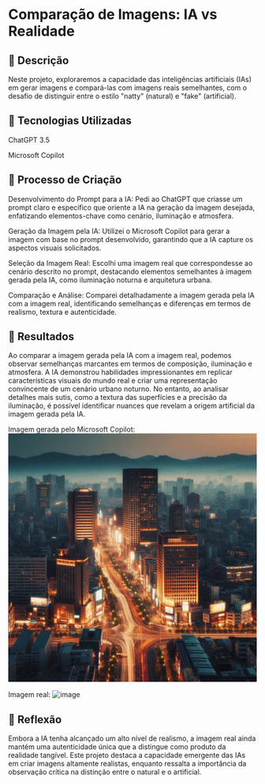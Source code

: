 # Comparação de Imagens: IA vs Realidade 

## 📒 Descrição
Neste projeto, exploraremos a capacidade das inteligências artificiais (IAs) em gerar imagens e compará-las com imagens reais semelhantes, com o desafio de distinguir entre o estilo "natty" (natural) e "fake" (artificial).

## 🤖 Tecnologias Utilizadas
ChatGPT 3.5

Microsoft Copilot

## 🧐 Processo de Criação
Desenvolvimento do Prompt para a IA:
Pedi ao ChatGPT que criasse um prompt claro e específico que oriente a IA na geração da imagem desejada, enfatizando elementos-chave como cenário, iluminação e atmosfera.

Geração da Imagem pela IA:
Utilizei o Microsoft Copilot para gerar a imagem com base no prompt desenvolvido, garantindo que a IA capture os aspectos visuais solicitados.

Seleção da Imagem Real:
Escolhi uma imagem real que correspondesse ao cenário descrito no prompt, destacando elementos semelhantes à imagem gerada pela IA, como iluminação noturna e arquitetura urbana.

Comparação e Análise:
Comparei detalhadamente a imagem gerada pela IA com a imagem real, identificando semelhanças e diferenças em termos de realismo, textura e autenticidade.

## 🚀 Resultados
Ao comparar a imagem gerada pela IA com a imagem real, podemos observar semelhanças marcantes em termos de composição, iluminação e atmosfera. A IA demonstrou habilidades impressionantes em replicar características visuais do mundo real e criar uma representação convincente de um cenário urbano noturno. No entanto, ao analisar detalhes mais sutis, como a textura das superfícies e a precisão da iluminação, é possível identificar nuances que revelam a origem artificial da imagem gerada pela IA.

Imagem gerada pelo Microsoft Copilot:
![image](https://github.com/AndreiSnt/lab-natty-or-not/blob/6227dcde44ff7c79279b323fcd3ad9e04a728727/_e684415c-afa0-4b28-a092-6aef33e7fa8a.jpeg)

Imagem real: 
![image](https://github.com/AndreiSnt/lab-natty-or-not/blob/f338e80db6a4ac9a8d72103c430ef619df72fc8f/pequim-a-noite-vista-aerea-com-edificios-urbanos.jpg)



## 💭 Reflexão 
Embora a IA tenha alcançado um alto nível de realismo, a imagem real ainda mantém uma autenticidade única que a distingue como produto da realidade tangível. Este projeto destaca a capacidade emergente das IAs em criar imagens altamente realistas, enquanto ressalta a importância da observação crítica na distinção entre o natural e o artificial.

